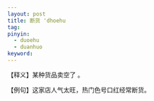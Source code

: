 ```yaml
---
layout: post
title: 断货 'dhoehu
tag:
pinyin: 
  - duoehu
  - duanhuo
keyword: 
---
```



【释义】某种货品卖空了 。                         
                                           
【例句】这家店人气太旺，热门色号口红经常断货。            
                       
                                          
                          